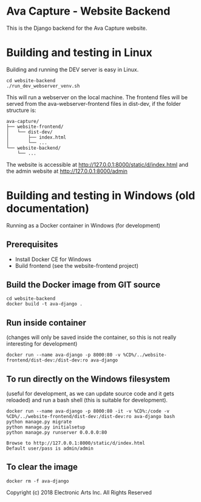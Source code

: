 Ava Capture - Website Backend
=

This is the Django backend for the Ava Capture website.

Building and testing in Linux
==

Building and running the DEV server is easy in Linux. 

    cd website-backend
    ./run_dev_webserver_venv.sh

This will run a webserver on the local machine. The frontend files will be served from the ava-webserver-frontend files in dist-dev, if the folder structure is:

    ava-capture/
    ├── website-frontend/
    │   └── dist-dev/
    │       ├── index.html 
    │       └── ...
    └── website-backend/
        └── ...

The website is accessible at http://127.0.0.1:8000/static/d/index.html and the admin website at http://127.0.0.1:8000/admin



Building and testing in Windows (old documentation)
==

Running as a Docker container in Windows (for development)

Prerequisites
-- 

* Install Docker CE for Windows
* Build frontend (see the website-frontend project)

Build the Docker image from GIT source
--

    cd website-backend
    docker build -t ava-django .

Run inside container 
--

(changes will only be saved inside the container, so this is not really interesting for development)

    docker run --name ava-django -p 8000:80 -v %CD%/../website-frontend/dist-dev:/dist-dev:ro ava-django

To run directly on the Windows filesystem 
-- 

(useful for development, as we can update source code and it gets reloaded) and run a bash shell (this is suitable for development).

    docker run --name ava-django -p 8000:80 -it -v %CD%:/code -v %CD%/../website-frontend/dist-dev:/dist-dev:ro ava-django bash
    python manage.py migrate
    python manage.py initialsetup
    python manage.py runserver 0.0.0.0:80

    Browse to http://127.0.0.1:8000/static/d/index.html
    Default user/pass is admin/admin    

To clear the image
--

    docker rm -f ava-django



Copyright (c) 2018 Electronic Arts Inc. All Rights Reserved
